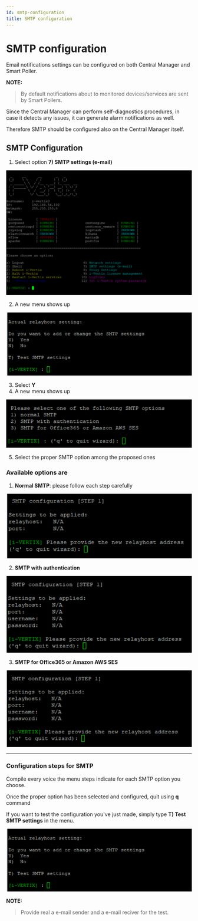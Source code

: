 ```yaml
---
id: smtp-configuration
title: SMTP configuration
---
```


# SMTP configuration

Email notifications settings can be configured on both Central Manager and Smart Poller.

**NOTE:**
>By default notifications about to monitored devices/services are sent by Smart Pollers.

Since the Central Manager can perform self-diagnostics procedures, in case it detects any issues, it can generate alarm notifications as well.

Therefore SMTP should be configured also on the Central Manager itself.

## SMTP Configuration

1) Select option **7) SMTP settings (e-mail)**

![i-Vertix menu](../../assets/setup-startup-central-poller/ivertix-menu.png)

2) A new menu shows up

![Relay host](../../assets/setup-startup-central-poller/relay-host.png)

3) Select **Y**
4) A new menu shows up

![SMTP options](../../assets/setup-startup-central-poller/smtp-options.png)

5) Select the proper SMTP option among the proposed ones

### Available options are

1) **Normal SMTP**: please follow each step carefully

![Normal SMTP](../../assets/setup-startup-central-poller/simple-relay.png)

2) **SMTP with authentication**

![Authenticated SMTP](../../assets/setup-startup-central-poller/auth-smtp.png)

3) **SMTP for Office365 or Amazon AWS SES**

![O365 - AWS SES SMTP](../../assets/setup-startup-central-poller/O365-smtp.png)


---

### Configuration steps for SMTP

Compile every voice the menu steps indicate for each SMTP option you choose.

Once the proper option has been selected and configured, quit using **q** command

If you want to test the configuration you've just made, simply type **T) Test SMTP settings** in the menu.

![Relay host](../../assets/setup-startup-central-poller/relay-host.png)

**NOTE:**
>Provide real a e-mail sender and a e-mail reciver for the test.
